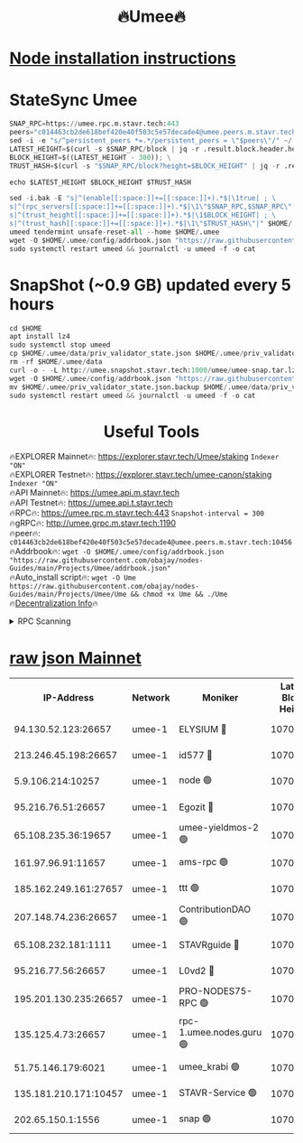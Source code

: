 <h1 align="center"> 🔥Umee🔥</h1>


[Node installation instructions](https://github.com/obajay/nodes-Guides/tree/main/Projects/Umee)
=
# StateSync Umee
```python
SNAP_RPC=https://umee.rpc.m.stavr.tech:443
peers="c014463cb2de618bef420e40f503c5e57decade4@umee.peers.m.stavr.tech:10456"
sed -i -e "s/^persistent_peers *=.*/persistent_peers = \"$peers\"/" ~/.umee/config/config.toml
LATEST_HEIGHT=$(curl -s $SNAP_RPC/block | jq -r .result.block.header.height); \
BLOCK_HEIGHT=$((LATEST_HEIGHT - 300)); \
TRUST_HASH=$(curl -s "$SNAP_RPC/block?height=$BLOCK_HEIGHT" | jq -r .result.block_id.hash)

echo $LATEST_HEIGHT $BLOCK_HEIGHT $TRUST_HASH

sed -i.bak -E "s|^(enable[[:space:]]+=[[:space:]]+).*$|\1true| ; \
s|^(rpc_servers[[:space:]]+=[[:space:]]+).*$|\1\"$SNAP_RPC,$SNAP_RPC\"| ; \
s|^(trust_height[[:space:]]+=[[:space:]]+).*$|\1$BLOCK_HEIGHT| ; \
s|^(trust_hash[[:space:]]+=[[:space:]]+).*$|\1\"$TRUST_HASH\"|" $HOME/.umee/config/config.toml
umeed tendermint unsafe-reset-all --home $HOME/.umee
wget -O $HOME/.umee/config/addrbook.json "https://raw.githubusercontent.com/obajay/nodes-Guides/main/Projects/Umee/addrbook.json"
sudo systemctl restart umeed && journalctl -u umeed -f -o cat
```
# SnapShot (~0.9 GB) updated every 5 hours
```python
cd $HOME
apt install lz4
sudo systemctl stop umeed
cp $HOME/.umee/data/priv_validator_state.json $HOME/.umee/priv_validator_state.json.backup
rm -rf $HOME/.umee/data
curl -o - -L http://umee.snapshot.stavr.tech:1000/umee/umee-snap.tar.lz4 | lz4 -c -d - | tar -x -C $HOME/.umee --strip-components 2
wget -O $HOME/.umee/config/addrbook.json "https://raw.githubusercontent.com/obajay/nodes-Guides/main/Projects/Umee/addrbook.json"
mv $HOME/.umee/priv_validator_state.json.backup $HOME/.umee/data/priv_validator_state.json
sudo systemctl restart umeed && journalctl -u umeed -f -o cat
```
 <h1 align="center"> Useful Tools</h1>

🔥EXPLORER Mainnet🔥:      https://explorer.stavr.tech/Umee/staking             `Indexer "ON"` \
🔥EXPLORER Testnet🔥:        https://explorer.stavr.tech/umee-canon/staking      `Indexer "ON"` \
🔥API Mainnet🔥:                   https://umee.api.m.stavr.tech \
🔥API Testnet🔥:                     https://umee.api.t.stavr.tech \
🔥RPC🔥:                           https://umee.rpc.m.stavr.tech:443                     `Snapshot-interval = 300` \
🔥gRPC🔥:                              http://umee.grpc.m.stavr.tech:1190 \
🔥peer🔥:                     `c014463cb2de618bef420e40f503c5e57decade4@umee.peers.m.stavr.tech:10456` \
🔥Addrbook🔥:    ```wget -O $HOME/.umee/config/addrbook.json "https://raw.githubusercontent.com/obajay/nodes-Guides/main/Projects/Umee/addrbook.json"``` \
🔥Auto_install script🔥: ```wget -O Ume https://raw.githubusercontent.com/obajay/nodes-Guides/main/Projects/Umee/Ume && chmod +x Ume && ./Ume``` \
🔥[Decentralization Info](https://github.com/obajay/StateSync-snapshots/tree/main/Projects/Umee/Decentralization)🔥

<details>
<summary>RPC Scanning</summary>

<h2 align="center"> We scan nodes in real time every 4 hours. And we provide the final result of RPC endpoints.
We cannot influence the operation of these nodes in any way. </h2>


```python
If Voting Power is higher than 0 --> then the Node is a validator of the network and may be subject to attack and be a potential threat to the chain.
```
```python
We marked such validators with a red symbol
```

</details>

[raw json Mainnet](https://rpc-check.umeem.stavr.tech/umeem/rpc-umeem-result.json)
=



<table><tr><th>IP-Address</th><th>Network</th><th>Moniker</th><th>Latest Block Height</th><th>Earliest Block Height</th><th>Catching Up</th><th>Tx Index</th><th>Voting Power</th><th>Scan Time</th></tr><tr><td>94.130.52.123:26657</td><td>umee-1</td><td>ELYSIUM 🔴</td><td>10708454</td><td>3216011</td><td>False</td><td>on</td><td>23140358</td><td>2024-02-22T14:27:36.868952303UTC</td></tr><tr><td>213.246.45.198:26657</td><td>umee-1</td><td>id577 🔴</td><td>10708441</td><td>7100001</td><td>False</td><td>on</td><td>35115909</td><td>2024-02-22T14:26:22.306088092UTC</td></tr><tr><td>5.9.106.214:10257</td><td>umee-1</td><td>node 🟢</td><td>10708450</td><td>7942001</td><td>False</td><td>on</td><td>0</td><td>2024-02-22T14:27:13.440004591UTC</td></tr><tr><td>95.216.76.51:26657</td><td>umee-1</td><td>Egozit 🔴</td><td>10708454</td><td>8262001</td><td>False</td><td>off</td><td>38441324</td><td>2024-02-22T14:27:36.571327123UTC</td></tr><tr><td>65.108.235.36:19657</td><td>umee-1</td><td>umee-yieldmos-2 🟢</td><td>10708435</td><td>9575548</td><td>False</td><td>on</td><td>0</td><td>2024-02-22T14:25:45.169939775UTC</td></tr><tr><td>161.97.96.91:11657</td><td>umee-1</td><td>ams-rpc 🟢</td><td>10708457</td><td>10352001</td><td>False</td><td>on</td><td>0</td><td>2024-02-22T14:27:57.586566060UTC</td></tr><tr><td>185.162.249.161:27657</td><td>umee-1</td><td>ttt 🟢</td><td>10708448</td><td>10381617</td><td>False</td><td>on</td><td>0</td><td>2024-02-22T14:27:03.743770844UTC</td></tr><tr><td>207.148.74.236:26657</td><td>umee-1</td><td>ContributionDAO 🟢</td><td>10708455</td><td>10484838</td><td>False</td><td>off</td><td>0</td><td>2024-02-22T14:27:44.240734080UTC</td></tr><tr><td>65.108.232.181:1111</td><td>umee-1</td><td>STAVRguide 🔴</td><td>10708434</td><td>10560001</td><td>False</td><td>on</td><td>357732</td><td>2024-02-22T14:25:42.716264444UTC</td></tr><tr><td>95.216.77.56:26657</td><td>umee-1</td><td>L0vd2 🔴</td><td>10708457</td><td>10608457</td><td>False</td><td>off</td><td>38398278</td><td>2024-02-22T14:27:57.270649271UTC</td></tr><tr><td>195.201.130.235:26657</td><td>umee-1</td><td>PRO-NODES75-RPC 🟢</td><td>10708449</td><td>10676285</td><td>False</td><td>on</td><td>0</td><td>2024-02-22T14:27:10.129008762UTC</td></tr><tr><td>135.125.4.73:26657</td><td>umee-1</td><td>rpc-1.umee.nodes.guru 🟢</td><td>10708454</td><td>10691018</td><td>False</td><td>on</td><td>0</td><td>2024-02-22T14:27:37.114072008UTC</td></tr><tr><td>51.75.146.179:6021</td><td>umee-1</td><td>umee_krabi 🟢</td><td>10708453</td><td>10700217</td><td>False</td><td>on</td><td>0</td><td>2024-02-22T14:27:30.102954771UTC</td></tr><tr><td>135.181.210.171:10457</td><td>umee-1</td><td>STAVR-Service 🟢</td><td>10708455</td><td>10706001</td><td>False</td><td>on</td><td>0</td><td>2024-02-22T14:27:44.592799190UTC</td></tr><tr><td>202.65.150.1:1556</td><td>umee-1</td><td>snap 🟢</td><td>10707772</td><td>10706941</td><td>False</td><td>on</td><td>0</td><td>2024-02-22T14:27:11.041201245UTC</td></tr></table>
